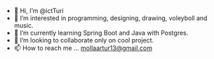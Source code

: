 - 👋 Hi, I’m @ictTuri
- 👀 I’m interested in programming, designing, drawing, voleyboll and music.
- 🌱 I’m currently learning Spring Boot and Java with Postgres.
- 💞️ I’m looking to collaborate only on cool project.
- 📫 How to reach me ... mollaartur13@gmail.com

<!---
ictTuri/ictTuri is a ✨ special ✨ repository because its `README.md` (this file) appears on your GitHub profile.
You can click the Preview link to take a look at your changes.
--->
